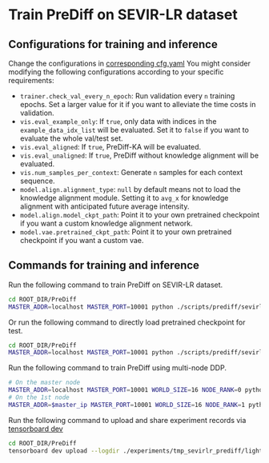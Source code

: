 # Train PreDiff on SEVIR-LR dataset

## Configurations for training and inference
Change the configurations in [corresponding cfg.yaml](cfg.yaml)
You might consider modifying the following configurations according to your specific requirements:
- `trainer.check_val_every_n_epoch`: Run validation every `n` training epochs. Set a larger value for it if you want to alleviate the time costs in validation.
- `vis.eval_example_only`: If `true`, only data with indices in the `example_data_idx_list` will be evaluated. Set it to `false` if you want to evaluate the whole val/test set.
- `vis.eval_aligned`: If `true`, PreDiff-KA will be evaluated.
- `vis.eval_unaligned`: If `true`, PreDiff without knowledge alignment will be evaluated.
- `vis.num_samples_per_context`: Generate `n` samples for each context sequence.
- `model.align.alignment_type`: `null` by default means not to load the knowledge alignment module. Setting it to `avg_x` for knowledge alignment with anticipated future average intensity.
- `model.align.model_ckpt_path`: Point it to your own pretrained checkpoint if you want a custom knowledge alignment network.
- `model.vae.pretrained_ckpt_path`: Point it to your own pretrained checkpoint if you want a custom vae.

## Commands for training and inference
Run the following command to train PreDiff on SEVIR-LR dataset.
```bash
cd ROOT_DIR/PreDiff
MASTER_ADDR=localhost MASTER_PORT=10001 python ./scripts/prediff/sevirlr/train_sevirlr_prediff.py --gpus 2 --cfg ./scripts/prediff/sevirlr/cfg.yaml --save tmp_sevirlr_prediff
```
Or run the following command to directly load pretrained checkpoint for test.
```bash
cd ROOT_DIR/PreDiff
MASTER_ADDR=localhost MASTER_PORT=10001 python ./scripts/prediff/sevirlr/train_sevirlr_prediff.py --gpus 2 --pretrained --save tmp_sevirlr_prediff
```
Run the following command to train PreDiff using multi-node DDP.
```bash
# On the master node
MASTER_ADDR=localhost MASTER_PORT=10001 WORLD_SIZE=16 NODE_RANK=0 python ./scripts/prediff/sevirlr/train_sevirlr_prediff.py --nodes 2 --gpus 2 --cfg ./scripts/prediff/sevirlr/train_sevirlr_prediff/cfg.yaml --save tmp_sevirlr_prediff
# On the 1st node
MASTER_ADDR=$master_ip MASTER_PORT=10001 WORLD_SIZE=16 NODE_RANK=1 python ./scripts/prediff/sevirlr/train_sevirlr_prediff.py --nodes 2 --gpus 2 --cfg ./scripts/prediff/sevirlr/train_sevirlr_prediff/cfg.yaml --save tmp_sevirlr_prediff
```
Run the following command to upload and share experiment records via [tensorboard dev](https://tensorboard.dev/)
```bash
cd ROOT_DIR/PreDiff
tensorboard dev upload --logdir ./experiments/tmp_sevirlr_prediff/lightning_logs --name 'tmp_sevirlr_prediff'
```
